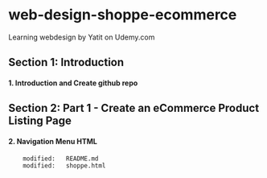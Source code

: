 # web-design-shoppe-ecommerce
Learning webdesign by Yatit on Udemy.com


## Section 1: Introduction


#### 1. Introduction and Create github repo


## Section 2: Part 1 - Create an eCommerce Product Listing Page


#### 2. Navigation Menu HTML

        modified:   README.md
        modified:   shoppe.html